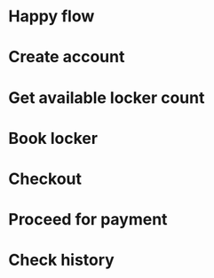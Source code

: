 # Happy flow

# Create account
                         
# Get available locker count

# Book locker

# Checkout

# Proceed for payment

# Check history





